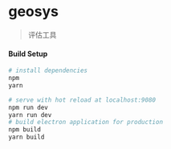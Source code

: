 # geosys

> 评估工具

#### Build Setup

``` bash
# install dependencies
npm
yarn

# serve with hot reload at localhost:9080
npm run dev
yarn run dev
# build electron application for production
npm build
yarn build
```